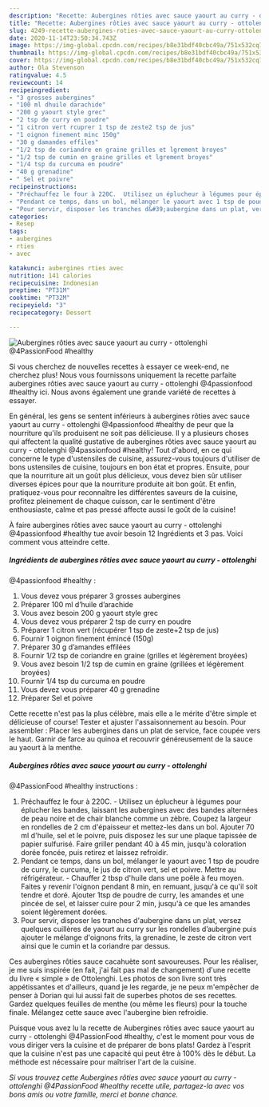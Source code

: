 ```yaml
---
description: "Recette: Aubergines rôties avec sauce yaourt au curry - ottolenghi @4PassionFood #healthy"
title: "Recette: Aubergines rôties avec sauce yaourt au curry - ottolenghi @4PassionFood #healthy"
slug: 4249-recette-aubergines-roties-avec-sauce-yaourt-au-curry-ottolenghi-4passionfood-healthy
date: 2020-11-14T23:50:34.743Z
image: https://img-global.cpcdn.com/recipes/b8e31bdf40cbc49a/751x532cq70/aubergines-roties-avec-sauce-yaourt-au-curry-ottolenghi-4passionfood-healthy-photo-principale-de-la-recette.jpg
thumbnail: https://img-global.cpcdn.com/recipes/b8e31bdf40cbc49a/751x532cq70/aubergines-roties-avec-sauce-yaourt-au-curry-ottolenghi-4passionfood-healthy-photo-principale-de-la-recette.jpg
cover: https://img-global.cpcdn.com/recipes/b8e31bdf40cbc49a/751x532cq70/aubergines-roties-avec-sauce-yaourt-au-curry-ottolenghi-4passionfood-healthy-photo-principale-de-la-recette.jpg
author: Ola Stevenson
ratingvalue: 4.5
reviewcount: 14
recipeingredient:
- "3 grosses aubergines"
- "100 ml dhuile darachide"
- "200 g yaourt style grec"
- "2 tsp de curry en poudre"
- "1 citron vert rcuprer 1 tsp de zeste2 tsp de jus"
- "1 oignon finement minc 150g"
- "30 g damandes effiles"
- "1/2 tsp de coriandre en graine grilles et lgrement broyes"
- "1/2 tsp de cumin en graine grilles et lgrement broyes"
- "1/4 tsp du curcuma en poudre"
- "40 g grenadine"
- " Sel et poivre"
recipeinstructions:
- "Préchauffez le four à 220C.  Utilisez un éplucheur à légumes pour éplucher les bandes, laissant les aubergines avec des bandes alternées de peau noire et de chair blanche comme un zèbre. Coupez la largeur en rondelles de 2 cm d&#39;épaisseur et mettez-les dans un bol. Ajouter 70 ml d&#39;huile, sel et le poivre, puis disposez les sur une plaque tapissée de papier sulfurisé. Faire griller pendant 40 à 45 min, jusqu&#39;à coloration dorée foncée, puis retirez et laissez refroidir."
- "Pendant ce temps, dans un bol, mélanger le yaourt avec 1 tsp de poudre de curry, le curcuma, le jus de citron vert, sel et poivre. Mettre au réfrigérateur.  Chauffer 2 tbsp d&#39;huile dans une poêle à feu moyen. Faites y revenir l&#39;oignon pendant 8 min, en remuant, jusqu&#39;à ce qu&#39;il soit tendre et doré. Ajouter 1tsp de poudre de curry, les amandes et une pincée de sel, et laisser cuire pour 2 min, jusqu&#39;à ce que les amandes soient légèrement dorées."
- "Pour servir, disposer les tranches d&#39;aubergine dans un plat, versez quelques cuillères de yaourt au curry sur les rondelles d’aubergine puis ajouter le mélange d&#39;oignons frits, la grenadine, le zeste de citron vert ainsi que le cumin et la coriandre par dessus."
categories:
- Resep
tags:
- aubergines
- rties
- avec

katakunci: aubergines rties avec 
nutrition: 141 calories
recipecuisine: Indonesian
preptime: "PT31M"
cooktime: "PT32M"
recipeyield: "3"
recipecategory: Dessert

---
```



![Aubergines rôties avec sauce yaourt au curry - ottolenghi
@4PassionFood #healthy](https://img-global.cpcdn.com/recipes/b8e31bdf40cbc49a/751x532cq70/aubergines-roties-avec-sauce-yaourt-au-curry-ottolenghi-4passionfood-healthy-photo-principale-de-la-recette.jpg)

Si vous cherchez de nouvelles recettes à essayer ce week-end, ne cherchez plus! Nous vous fournissons uniquement la recette parfaite aubergines rôties avec sauce yaourt au curry - ottolenghi
@4passionfood #healthy ici. Nous avons également une grande variété de recettes à essayer.

En général, les gens se sentent inférieurs à aubergines rôties avec sauce yaourt au curry - ottolenghi
@4passionfood #healthy de peur que la nourriture qu'ils produisent ne soit pas délicieuse. Il y a plusieurs choses qui affectent la qualité gustative de aubergines rôties avec sauce yaourt au curry - ottolenghi
@4passionfood #healthy! Tout d'abord, en ce qui concerne le type d'ustensiles de cuisine, assurez-vous toujours d'utiliser de bons ustensiles de cuisine, toujours en bon état et propres. Ensuite, pour que la nourriture ait un goût plus délicieux, vous devez bien sûr utiliser diverses épices pour que la nourriture produite ait bon goût. Et enfin, pratiquez-vous pour reconnaître les différentes saveurs de la cuisine, profitez pleinement de chaque cuisson, car le sentiment d'être enthousiaste, calme et pas pressé affecte aussi le goût de la cuisine!

<!--inarticleads1-->

À faire aubergines rôties avec sauce yaourt au curry - ottolenghi
@4passionfood #healthy tue avoir besoin 12 Ingrédients et 3 pas. Voici comment vous atteindre cette.

##### Ingrédients de aubergines rôties avec sauce yaourt au curry - ottolenghi
@4passionfood #healthy :

1. Vous devez vous préparer 3 grosses aubergines
1. Préparer 100 ml d’huile d’arachide
1. Vous avez besoin 200 g yaourt style grec
1. Vous devez vous préparer 2 tsp de curry en poudre
1. Préparer 1 citron vert (récupérer 1 tsp de zeste+2 tsp de jus)
1. Fournir 1 oignon finement émincé (150g)
1. Préparer 30 g d’amandes effilées
1. Fournir 1/2 tsp de coriandre en graine (grilles et légèrement broyées)
1. Vous avez besoin 1/2 tsp de cumin en graine (grillées et légèrement broyées)
1. Fournir 1/4 tsp du curcuma en poudre
1. Vous devez vous préparer 40 g grenadine
1. Préparer  Sel et poivre


Cette recette n&#39;est pas la plus célèbre, mais elle a le mérite d&#39;être simple et délicieuse of course! Tester et ajuster l&#39;assaisonnement au besoin. Pour assembler : Placer les aubergines dans un plat de service, face coupée vers le haut. Garnir de farce au quinoa et recouvrir généreusement de la sauce au yaourt à la menthe. 

<!--inarticleads2-->

##### Aubergines rôties avec sauce yaourt au curry - ottolenghi
@4PassionFood #healthy instructions :

1. Préchauffez le four à 220C. -  Utilisez un éplucheur à légumes pour éplucher les bandes, laissant les aubergines avec des bandes alternées de peau noire et de chair blanche comme un zèbre. Coupez la largeur en rondelles de 2 cm d&#39;épaisseur et mettez-les dans un bol. Ajouter 70 ml d&#39;huile, sel et le poivre, puis disposez les sur une plaque tapissée de papier sulfurisé. Faire griller pendant 40 à 45 min, jusqu&#39;à coloration dorée foncée, puis retirez et laissez refroidir.
1. Pendant ce temps, dans un bol, mélanger le yaourt avec 1 tsp de poudre de curry, le curcuma, le jus de citron vert, sel et poivre. Mettre au réfrigérateur. -  Chauffer 2 tbsp d&#39;huile dans une poêle à feu moyen. Faites y revenir l&#39;oignon pendant 8 min, en remuant, jusqu&#39;à ce qu&#39;il soit tendre et doré. Ajouter 1tsp de poudre de curry, les amandes et une pincée de sel, et laisser cuire pour 2 min, jusqu&#39;à ce que les amandes soient légèrement dorées.
1. Pour servir, disposer les tranches d&#39;aubergine dans un plat, versez quelques cuillères de yaourt au curry sur les rondelles d’aubergine puis ajouter le mélange d&#39;oignons frits, la grenadine, le zeste de citron vert ainsi que le cumin et la coriandre par dessus.


Ces aubergines rôties sauce cacahuète sont savoureuses. Pour les réaliser, je me suis inspirée (en fait, j&#39;ai fait pas mal de changement) d&#39;une recette du livre « simple » de Ottolenghi. Les photos de son livre sont très appétissantes et d&#39;ailleurs, quand je les regarde, je ne peux m&#39;empêcher de penser à Dorian qui lui aussi fait de superbes photos de ses recettes. Gardez quelques feuilles de menthe (ou même les fleurs) pour la touche finale. Mélangez cette sauce avec l&#39;aubergine bien refroidie. 

<!--inarticleads1-->

<p>
Puisque vous avez lu la recette de Aubergines rôties avec sauce yaourt au curry - ottolenghi
@4PassionFood #healthy, c'est le moment pour vous de vous diriger vers la cuisine et de préparer de bons plats! Gardez à l'esprit que la cuisine n'est pas une capacité qui peut être à 100% dès le début. La méthode est nécessaire pour maîtriser l'art de la cuisine.
</p>

<p>
<i>Si vous trouvez cette Aubergines rôties avec sauce yaourt au curry - ottolenghi
@4PassionFood #healthy recette utile, partagez-la avec vos bons amis ou votre famille, merci et bonne chance.</i>
</p>
